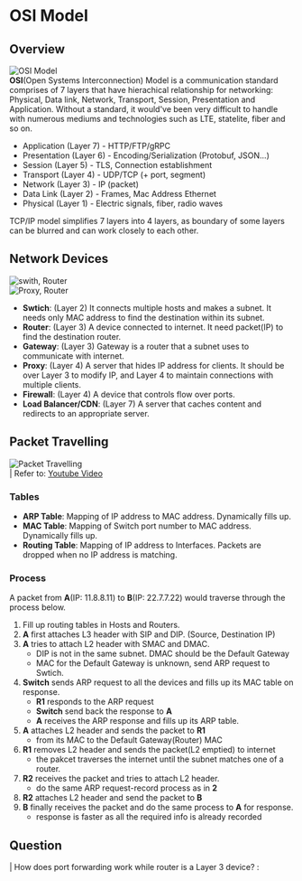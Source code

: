 # OSI Model
## Overview
![OSI Model](https://i.imgur.com/QV4qzXs.jpg)  
 **OSI**(Open Systems Interconnection) Model is a communication standard comprises of 7 layers that have hierachical relationship for networking: Physical, Data link, Network, Transport, Session, Presentation and Application. Without a standard, it would've been very difficult to handle with numerous mediums and technologies such as LTE, statelite, fiber and so on.  

- Application (Layer 7) - HTTP/FTP/gRPC
- Presentation (Layer 6) - Encoding/Serialization (Protobuf, JSON...)
- Session (Layer 5) - TLS, Connection establishment
- Transport (Layer 4) - UDP/TCP (+ port, segment) 
- Network (Layer 3) - IP (packet)
- Data Link (Layer 2) - Frames, Mac Address Ethernet
- Physical (Layer 1) - Electric signals, fiber, radio waves


 TCP/IP model simplifies 7 layers into 4 layers, as boundary of some layers can be blurred and can work closely to each other.

## Network Devices
![swith, Router](https://i.imgur.com/6v3H5Iy.jpg)  
![Proxy, Router](https://xuri.me/wp-content/uploads/2013/09/forward-proxy-3.jpg)  
- **Swtich**: (Layer 2) It connects multiple hosts and makes a subnet. It needs only MAC address to find the destination within its subnet.
- **Router**: (Layer 3) A device connected to internet. It need packet(IP) to find the destination router.
- **Gateway**: (Layer 3) Gateway is a router that a subnet uses to communicate with internet.
- **Proxy**: (Layer 4) A server that hides IP address for clients. It should be over Layer 3 to modify IP, and Layer 4 to maintain connections with multiple clients.
- **Firewall**: (Layer 4) A device that controls flow over ports.
- **Load Balancer/CDN**: (Layer 7) A server that caches content and redirects to an appropriate server.

## Packet Travelling
![Packet Travelling](https://i.imgur.com/hQhuzlF.jpg)  
| Refer to: [Youtube Video](https://www.youtube.com/watch?v=rYodcvhh7b8)  
### Tables
- **ARP Table**: Mapping of IP address to MAC address. Dynamically fills up.
- **MAC Table**: Mapping of Switch port number to MAC address. Dynamically fills up.
- **Routing Table**: Mapping of IP address to Interfaces. Packets are dropped when no IP address is matching.

### Process
A packet from **A**(IP: 11.8.8.11) to **B**(IP: 22.7.7.22) would traverse through the process below.  
1. Fill up routing tables in Hosts and Routers.
2. **A** first attaches L3 header with SIP and DIP. (Source, Destination IP) 
3. **A** tries to attach L2 header with SMAC and DMAC.  
   - DIP is not in the same subnet. DMAC should be the Default Gateway  
   - MAC for the Default Gateway is unknown, send ARP request to Swtich.
4. **Switch** sends ARP request to all the devices and fills up its MAC table on response.
   - **R1** responds to the ARP request
   - **Switch** send back the response to **A**
   - **A** receives the ARP response and fills up its ARP table.
5. **A** attaches L2 header and sends the packet to **R1**
   - from its MAC to the Default Gateway(Router) MAC
6. **R1** removes L2 header and sends the packet(L2 emptied) to internet
   - the pakcet traverses the internet until the subnet matches one of a router.
7. **R2** receives the packet and tries to attach L2 header.
   - do the same ARP request-record process as in **2**
8. **R2** attaches L2 header and send the packet to **B**
9. **B** finally receives the packet and do the same process to **A** for response.
    - response is faster as all the required info is already recorded

## Question
| How does port forwarding work while router is a Layer 3 device?
: 